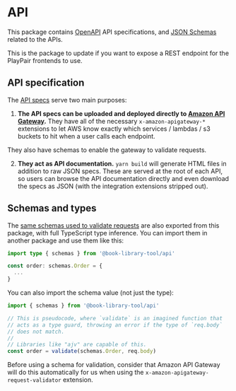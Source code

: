 # API

This package contains [OpenAPI](https://github.com/OAI/OpenAPI-Specification) API specifications, and [JSON Schemas](https://json-schema.org/) related to the APIs.

This is the package to update if you want to expose a REST endpoint for the PlayPair frontends to use.

## API specification

The [API specs](./src/gateways) serve two main purposes:

1. **The API specs can be uploaded and deployed directly to [Amazon API Gateway](https://aws.amazon.com/api-gateway/).** They have all of the necessary `x-amazon-apigateway-*` extensions to let AWS know exactly which services / lambdas / s3 buckets to hit when a user calls each endpoint.

They also have schemas to enable the gateway to validate requests.

2. **They act as API documentation.** `yarn build` will generate HTML files in addition to raw JSON specs. These are served at the root of each API, so users can browse the API documentation directly and even download the specs as JSON (with the integration extensions stripped out).

## Schemas and types

The [same schemas used to validate requests](./src/gateways/components/schemas) are also exported from this package, with full TypeScript type inference. You can import them in another package and use them like this:

```ts
import type { schemas } from '@book-library-tool/api'

const order: schemas.Order = {
  ...
}
```

You can also import the schema value (not just the type):

```ts
import { schemas } from '@book-library-tool/api'

// This is pseudocode, where `validate` is an imagined function that
// acts as a type guard, throwing an error if the type of `req.body`
// does not match.
//
// Libraries like "ajv" are capable of this.
const order = validate(schemas.Order, req.body)
```

Before using a schema for validation, consider that Amazon API Gateway will do this automatically for us when using the `x-amazon-apigateway-request-validator` extension.

